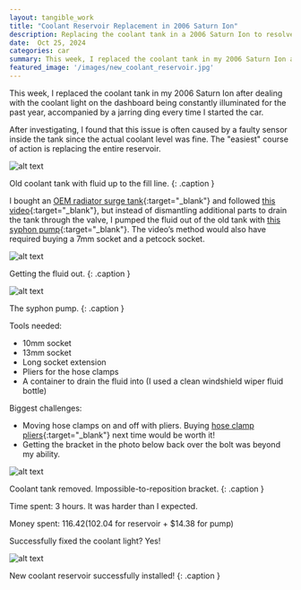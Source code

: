 ```yaml
---
layout: tangible_work
title: "Coolant Reservoir Replacement in 2006 Saturn Ion"
description: Replacing the coolant tank in a 2006 Saturn Ion to resolve a persistent coolant light and dinging issue. Detailed tool list and step-by-step challenges included.
date:  Oct 25, 2024
categories: car
summary: This week, I replaced the coolant tank in my 2006 Saturn Ion after dealing with the coolant light on the dashboard being constantly illuminated for the past year, accompanied by a jarring ding every time I started the car...
featured_image: '/images/new_coolant_reservoir.jpg'
---
```



This week, I replaced the coolant tank in my 2006 Saturn Ion after dealing with the coolant light on the dashboard being constantly illuminated for the past year, accompanied by a jarring ding every time I started the car. 

After investigating, I found that this issue is often caused by a faulty sensor inside the tank since the actual coolant level was fine. The "easiest" course of action is replacing the entire reservoir.

![alt text](/images/old_coolant_reservoir.jpg "Title")

Old coolant tank with fluid up to the fill line.
{: .caption }

I bought an [OEM radiator surge tank](https://www.amazon.com/gp/product/B000K040LA/){:target="_blank"} and followed [this video](https://www.youtube.com/watch?v=obpezmCii2M){:target="_blank"}, but instead of dismantling additional parts to drain the tank through the valve, I pumped the fluid out of the old tank with [this syphon pump](https://www.amazon.com/dp/B075C3NNZF?ref=ppx_yo2ov_dt_b_fed_asin_title){:target="_blank"}. The video’s method would also have required buying a 7mm socket and a petcock socket.

![alt text](/images/draining_the_coolant.jpg "Title")

Getting the fluid out.
{: .caption }

![alt text](/images/pumping_the_fluid.jpg "Title")

The syphon pump. 
{: .caption }

Tools needed: 
- 10mm socket
- 13mm socket
- Long socket extension
- Pliers for the hose clamps
- A container to drain the fluid into (I used a clean windshield wiper fluid bottle)

Biggest challenges:
- Moving hose clamps on and off with pliers. Buying [hose clamp pliers](https://www.amazon.com/BETOOLL-Reach-Clamp-Pliers-Water/dp/B0C23SHQ59/){:target="_blank"} next time would be worth it! 
- Getting the bracket in the photo below back over the bolt was beyond my ability.

![alt text](/images/coolant_tank_out.jpg "Title")

Coolant tank removed. Impossible-to-reposition bracket. 
{: .caption }

Time spent: 3 hours. It was harder than I expected.

Money spent: $116.42 ($102.04 for reservoir + $14.38 for pump)

Successfully fixed the coolant light? Yes!

![alt text](/images/new_coolant_reservoir.jpg "Title")

New coolant reservoir successfully installed!
{: .caption }
